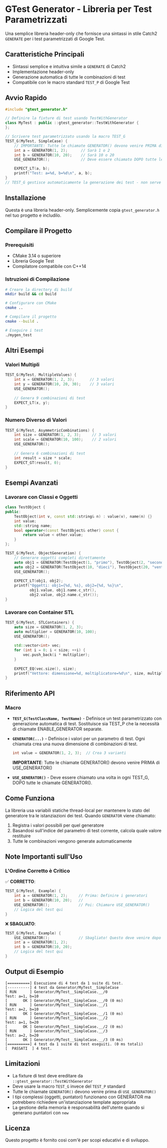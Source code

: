 # GTest Generator - Libreria per Test Parametrizzati

Una semplice libreria header-only che fornisce una sintassi in stile Catch2 `GENERATE` per i test parametrizzati di Google Test.

## Caratteristiche Principali

- Sintassi semplice e intuitiva simile a `GENERATE` di Catch2
- Implementazione header-only
- Generazione automatica di tutte le combinazioni di test
- Compatibile con le macro standard `TEST_P` di Google Test

## Avvio Rapido

```cpp
#include "gtest_generator.h"

// Definire la fixture di test usando TestWithGenerator
class MyTest : public ::gtest_generator::TestWithGenerator {
};

// Scrivere test parametrizzato usando la macro TEST_G
TEST_G(MyTest, SimpleCase) {
    // IMPORTANTE: Tutte le chiamate GENERATOR() devono venire PRIMA di USE_GENERATOR()
    int a = GENERATOR(1, 2);      // Sarà 1 o 2
    int b = GENERATOR(10, 20);    // Sarà 10 o 20
    USE_GENERATOR();              // Deve essere chiamato DOPO tutte le chiamate GENERATOR()

    EXPECT_LT(a, b);
    printf("Test: a=%d, b=%d\n", a, b);
}
// TEST_G gestisce automaticamente la generazione dei test - non serve ENABLE_GENERATOR!
```

## Installazione

Questa è una libreria header-only. Semplicemente copia `gtest_generator.h` nel tuo progetto e includilo.

## Compilare il Progetto

### Prerequisiti

- CMake 3.14 o superiore
- Libreria Google Test
- Compilatore compatibile con C++14

### Istruzioni di Compilazione

```bash
# Creare la directory di build
mkdir build && cd build

# Configurare con CMake
cmake ..

# Compilare il progetto
cmake --build .

# Eseguire i test
./mygen_test
```

## Altri Esempi

### Valori Multipli

```cpp
TEST_G(MyTest, MultipleValues) {
    int x = GENERATOR(1, 2, 3);       // 3 valori
    int y = GENERATOR(10, 20, 30);    // 3 valori
    USE_GENERATOR();
    
    // Genera 9 combinazioni di test
    EXPECT_LT(x, y);
}
```

### Numero Diverso di Valori

```cpp
TEST_G(MyTest, AsymmetricCombinations) {
    int size = GENERATOR(1, 2, 3);     // 3 valori
    int scale = GENERATOR(10, 100);    // 2 valori
    USE_GENERATOR();
    
    // Genera 6 combinazioni di test
    int result = size * scale;
    EXPECT_GT(result, 0);
}
```

## Esempi Avanzati

### Lavorare con Classi e Oggetti

```cpp
class TestObject {
public:
    TestObject(int v, const std::string& n) : value(v), name(n) {}
    int value;
    std::string name;
    bool operator<(const TestObject& other) const {
        return value < other.value;
    }
};

TEST_G(MyTest, ObjectGeneration) {
    // Generare oggetti completi direttamente
    auto obj1 = GENERATOR(TestObject(1, "primo"), TestObject(2, "secondo"));
    auto obj2 = GENERATOR(TestObject(10, "dieci"), TestObject(20, "venti"));
    USE_GENERATOR();
    
    EXPECT_LT(obj1, obj2);
    printf("Oggetti: obj1={%d, %s}, obj2={%d, %s}\n", 
           obj1.value, obj1.name.c_str(), 
           obj2.value, obj2.name.c_str());
}
```

### Lavorare con Container STL

```cpp
TEST_G(MyTest, STLContainers) {
    auto size = GENERATOR(1, 2, 3);
    auto multiplier = GENERATOR(10, 100);
    USE_GENERATOR();
    
    std::vector<int> vec;
    for (int i = 0; i < size; ++i) {
        vec.push_back(i * multiplier);
    }
    
    EXPECT_EQ(vec.size(), size);
    printf("Vettore: dimensione=%d, moltiplicatore=%d\n", size, multiplier);
}
```

## Riferimento API

### Macro

- **`TEST_G(TestClassName, TestName)`** - Definisce un test parametrizzato con generazione automatica di test. Sostituisce sia TEST_P che la necessità di chiamate ENABLE_GENERATOR separate.

- **`GENERATOR(...)`** - Definisce i valori per un parametro di test. Ogni chiamata crea una nuova dimensione di combinazioni di test.
  ```cpp
  int value = GENERATOR(1, 2, 3);  // Crea 3 varianti
  ```
  **IMPORTANTE**: Tutte le chiamate GENERATOR() devono venire PRIMA di USE_GENERATOR()

- **`USE_GENERATOR()`** - Deve essere chiamato una volta in ogni TEST_G, DOPO tutte le chiamate GENERATOR().

## Come Funziona

La libreria usa variabili statiche thread-local per mantenere lo stato del generatore tra le istanziazioni dei test. Quando `GENERATOR` viene chiamato:

1. Registra i valori possibili per quel generatore
2. Basandosi sull'indice del parametro di test corrente, calcola quale valore restituire
3. Tutte le combinazioni vengono generate automaticamente

## Note Importanti sull'Uso

### L'Ordine Corretto è Critico

✅ **CORRETTO**:
```cpp
TEST_G(MyTest, Example) {
    int a = GENERATOR(1, 2);     // Prima: Definire i generatori
    int b = GENERATOR(10, 20);   // 
    USE_GENERATOR();             // Poi: Chiamare USE_GENERATOR()
    // Logica del test qui
}
```

❌ **SBAGLIATO**:
```cpp
TEST_G(MyTest, Example) {
    USE_GENERATOR();             // Sbagliato! Questo deve venire dopo le chiamate GENERATOR
    int a = GENERATOR(1, 2);     
    int b = GENERATOR(10, 20);   
    // Logica del test qui
}
```

## Output di Esempio

```
[==========] Esecuzione di 4 test da 1 suite di test.
[----------] 4 test da Generator/MyTest__SimpleCase
[ RUN      ] Generator/MyTest__SimpleCase.__/0
Test: a=1, b=10
[       OK ] Generator/MyTest__SimpleCase.__/0 (0 ms)
[ RUN      ] Generator/MyTest__SimpleCase.__/1
Test: a=2, b=10
[       OK ] Generator/MyTest__SimpleCase.__/1 (0 ms)
[ RUN      ] Generator/MyTest__SimpleCase.__/2
Test: a=1, b=20
[       OK ] Generator/MyTest__SimpleCase.__/2 (0 ms)
[ RUN      ] Generator/MyTest__SimpleCase.__/3
Test: a=2, b=20
[       OK ] Generator/MyTest__SimpleCase.__/3 (0 ms)
[==========] 4 test da 1 suite di test eseguiti. (0 ms totali)
[  PASSATI  ] 4 test.
```

## Limitazioni

- La fixture di test deve ereditare da `::gtest_generator::TestWithGenerator`
- Deve usare la macro `TEST_G` invece del `TEST_P` standard
- Tutte le chiamate `GENERATOR()` devono venire prima di `USE_GENERATOR()`
- I tipi complessi (oggetti, puntatori) funzionano con GENERATOR ma potrebbero richiedere un'istanziazione template appropriata
- La gestione della memoria è responsabilità dell'utente quando si generano puntatori con `new`

## Licenza

Questo progetto è fornito così com'è per scopi educativi e di sviluppo.